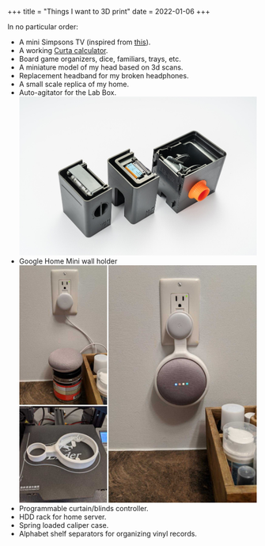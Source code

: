 +++
title = "Things I want to 3D print"
date = 2022-01-06
+++

In no particular order:

* A mini Simpsons TV (inspired from [this](https://withrow.io/simpsons-tv-build-guide)).
* A working [Curta calculator](https://en.wikipedia.org/wiki/Curta).
* Board game organizers, dice, familiars, trays, etc.
* A miniature model of my head based on 3d scans.
* Replacement headband for my broken headphones.
* A small scale replica of my home.
* Auto-agitator for the Lab Box.
  ![Lab Box](Lab-Box_Modular_Web.jpg)
* Google Home Mini wall holder
  ![Google Home](8y9ks58ug0a41.jpg)
* Programmable curtain/blinds controller.
* HDD rack for home server.
* Spring loaded caliper case.
* Alphabet shelf separators for organizing vinyl records.
